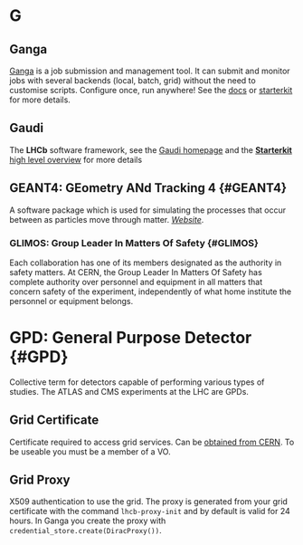 # G

## Ganga

[Ganga](https://github.com/ganga-devs/ganga) is a job submission and management tool. It can submit and monitor jobs with several backends (local, batch, grid) without the need to customise scripts. Configure once, run anywhere! See the [docs](https://ganga.readthedocs.io/en/latest/) or [starterkit](https://lhcb.github.io/starterkit-lessons/first-analysis-steps/davinci-grid.html) for more details.

## Gaudi

The **LHCb** software framework, see the [Gaudi homepage](http://gaudi.web.cern.ch/gaudi/) and the [**Starterkit** high level overview](https://lhcb.github.io/starterkit-lessons/first-analysis-steps/davinci.html) for more details

## GEANT4: GEometry ANd Tracking 4 {#GEANT4}

A software package which is used for simulating the processes that occur between as particles move through matter.
[_Website_](https://geant4.web.cern.ch/).


### GLIMOS: Group Leader In Matters Of Safety {#GLIMOS}

Each collaboration has one of its members designated as the authority in safety matters.
At CERN, the Group Leader In Matters Of Safety has complete authority over personnel and equipment in all matters that concern safety of the experiment,
independently of what home institute the personnel or equipment belongs.

# GPD: General Purpose Detector {#GPD}

Collective term for detectors capable of performing various types of studies.
The ATLAS and CMS experiments at the LHC are GPDs.


## Grid Certificate

Certificate required to access grid services. Can be [obtained from CERN](https://ca.cern.ch/ca/). To be useable you must be a member of a VO.

## Grid Proxy

X509 authentication to use the grid. The proxy is generated from your grid certificate with the command `lhcb-proxy-init` and by default is valid for 24 hours. In Ganga you create the proxy with `credential_store.create(DiracProxy())`.

